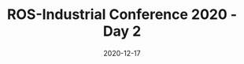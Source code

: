 ---
title: ROS-Industrial Conference 2020 - Day 2
date: 2020-12-17
type: videos
link: https://www.youtube.com/watch?v=wMnddG4e2v4&list=PLXUpEXjGC63zg1D22KdjqifCQkOX85Kzf
---